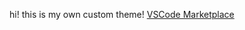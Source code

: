 hi! this is my own custom theme!
[VSCode Marketplace](https://marketplace.visualstudio.com/items?itemName=ThomasTruong.heart)
